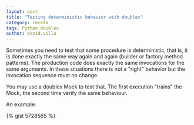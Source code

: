 ```yaml
---
layout: post
title: "Testing deterministic behavior with doublex"
category: receta
tags: Python doublex
author: david.villa
---
```


Sometimes you need to test that some procedure is deterministic, that
is, it is done exactly the same way again and again (builder or
factory method patterns). The production code does exactly the same invocations for the same
arguments. In these situations there is not a "right" behavior but the invocation sequence must no change.

You may use a doublex Mock to test that. The first execution "trains" the
Mock, the second time verify the same behaviour.

<!--more-->

An example:

{% gist 5728565 %}
